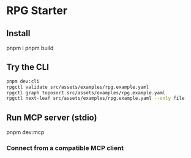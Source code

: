 # RPG Starter

## Install

pnpm i
pnpm build

## Try the CLI

```bash
pnpm dev:cli
rpgctl validate src/assets/examples/rpg.example.yaml
rpgctl graph toposort src/assets/examples/rpg.example.yaml
rpgctl next-leaf src/assets/examples/rpg.example.yaml --only file
```

## Run MCP server (stdio)

pnpm dev:mcp

### Connect from a compatible MCP client
